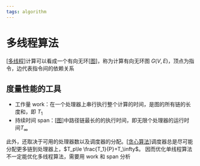 ```yaml
---
tags: algorithm
---
```

# 多线程算法

[[多线程]]计算可以看成一个有向无环[[图]]，称为计算有向无环图 $G(V,E)$，顶点为指令，边代表指令间的依赖关系

## 度量性能的工具

- 工作量 work：在一个处理器上串行执行整个计算的时间，是图的所有链的长度和，即 $T_1$
- 持续时间 span：[[图]]中路径链最长的的执行时间，即无限个处理器的运行时间$T_\infty$

此外，还取决于可用的处理器数以及调度器的分配。[[贪心算法]]调度器总是尽可能分配更多链到处理器上，$T_p\le \frac{T_1}{P}+T_\infty$。
因而优化单线程算法不一定能优化多线程算法，需要用 work 和 span 分析

[//begin]: # "Autogenerated link references for markdown compatibility"
[多线程]: ../../python/多线程.md "多线程"
[图]: ../data_structure/图.md "图"
[贪心算法]: ../贪心算法.md "贪心算法"
[//end]: # "Autogenerated link references"
